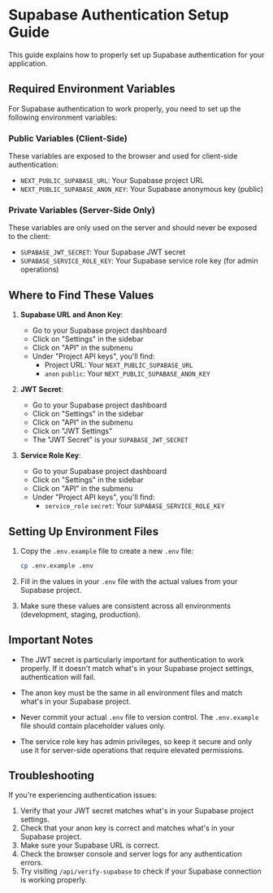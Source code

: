 # Supabase Authentication Setup Guide

This guide explains how to properly set up Supabase authentication for your application.

## Required Environment Variables

For Supabase authentication to work properly, you need to set up the following environment variables:

### Public Variables (Client-Side)

These variables are exposed to the browser and used for client-side authentication:

- `NEXT_PUBLIC_SUPABASE_URL`: Your Supabase project URL
- `NEXT_PUBLIC_SUPABASE_ANON_KEY`: Your Supabase anonymous key (public)

### Private Variables (Server-Side Only)

These variables are only used on the server and should never be exposed to the client:

- `SUPABASE_JWT_SECRET`: Your Supabase JWT secret
- `SUPABASE_SERVICE_ROLE_KEY`: Your Supabase service role key (for admin operations)

## Where to Find These Values

1. **Supabase URL and Anon Key**:

   - Go to your Supabase project dashboard
   - Click on "Settings" in the sidebar
   - Click on "API" in the submenu
   - Under "Project API keys", you'll find:
     - Project URL: Your `NEXT_PUBLIC_SUPABASE_URL`
     - `anon` `public`: Your `NEXT_PUBLIC_SUPABASE_ANON_KEY`

2. **JWT Secret**:

   - Go to your Supabase project dashboard
   - Click on "Settings" in the sidebar
   - Click on "API" in the submenu
   - Click on "JWT Settings"
   - The "JWT Secret" is your `SUPABASE_JWT_SECRET`

3. **Service Role Key**:
   - Go to your Supabase project dashboard
   - Click on "Settings" in the sidebar
   - Click on "API" in the submenu
   - Under "Project API keys", you'll find:
     - `service_role` `secret`: Your `SUPABASE_SERVICE_ROLE_KEY`

## Setting Up Environment Files

1. Copy the `.env.example` file to create a new `.env` file:

   ```bash
   cp .env.example .env
   ```

2. Fill in the values in your `.env` file with the actual values from your Supabase project.

3. Make sure these values are consistent across all environments (development, staging, production).

## Important Notes

- The JWT secret is particularly important for authentication to work properly. If it doesn't match what's in your Supabase project settings, authentication will fail.

- The anon key must be the same in all environment files and match what's in your Supabase project.

- Never commit your actual `.env` file to version control. The `.env.example` file should contain placeholder values only.

- The service role key has admin privileges, so keep it secure and only use it for server-side operations that require elevated permissions.

## Troubleshooting

If you're experiencing authentication issues:

1. Verify that your JWT secret matches what's in your Supabase project settings.
2. Check that your anon key is correct and matches what's in your Supabase project.
3. Make sure your Supabase URL is correct.
4. Check the browser console and server logs for any authentication errors.
5. Try visiting `/api/verify-supabase` to check if your Supabase connection is working properly.
